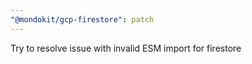 ```yaml
---
"@mondokit/gcp-firestore": patch
---
```


Try to resolve issue with invalid ESM import for firestore
